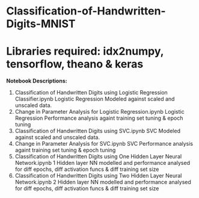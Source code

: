 # Classification-of-Handwritten-Digits-MNIST
# Libraries required: idx2numpy, tensorflow, theano & keras 

**Notebook Descriptions:** 
1. Classification of Handwritten Digits using Logistic Regression Classifier.ipynb
   Logistic Regression Modeled against scaled and unscaled data.
2. Change in Parameter Analysis for Logistic Regression.ipynb
   Logistic Regression Performance analysis againt training set tuning & epoch tuning
3. Classification of Handwritten Digits using SVC.ipynb
   SVC Modeled against scaled and unscaled data.
4. Change in Parameter Analysis for SVC.ipynb
   SVC Performance analysis againt training set tuning & epoch tuning 
5. Classification of Handwritten Digits using One Hidden Layer Neural Network.ipynb
   1 Hidden layer NN modelled and performance analysed for diff epochs, diff activation funcs & diff training set size
6. Classification of Handwritten Digits using Two Hidden Layer Neural Network.ipynb
   2 Hidden layer NN modelled and performance analysed for diff epochs, diff activation funcs & diff training set size


